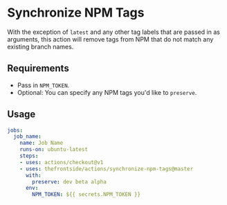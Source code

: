 # Synchronize NPM Tags
With the exception of `latest` and any other tag labels that are passed in as arguments, this action will remove tags from NPM that do not match any existing branch names.

## Requirements
- Pass in `NPM_TOKEN`.
- Optional: You can specify any NPM tags you'd like to `preserve`.

## Usage
```yaml
jobs:
  job_name:
    name: Job Name
    runs-on: ubuntu-latest
    steps:
    - uses: actions/checkout@v1
    - uses: thefrontside/actions/synchronize-npm-tags@master
      with:
        preserve: dev beta alpha
      env:
        NPM_TOKEN: ${{ secrets.NPM_TOKEN }}
```
